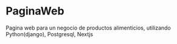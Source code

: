 # PaginaWeb
Pagina web para un negocio de productos alimenticios, utilizando Python(django), Postgresql, Nextjs
